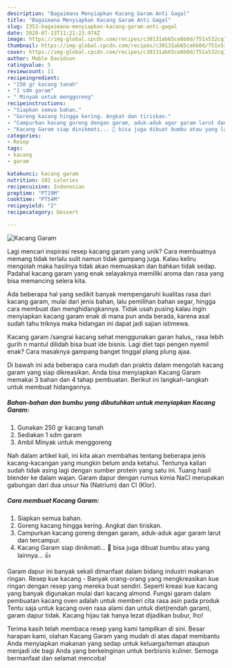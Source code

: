 ```yaml
---
description: "Bagaimana Menyiapkan Kacang Garam Anti Gagal"
title: "Bagaimana Menyiapkan Kacang Garam Anti Gagal"
slug: 2353-bagaimana-menyiapkan-kacang-garam-anti-gagal
date: 2020-07-13T11:21:23.974Z
image: https://img-global.cpcdn.com/recipes/c30131ab65ce6b0d/751x532cq70/kacang-garam-foto-resep-utama.jpg
thumbnail: https://img-global.cpcdn.com/recipes/c30131ab65ce6b0d/751x532cq70/kacang-garam-foto-resep-utama.jpg
cover: https://img-global.cpcdn.com/recipes/c30131ab65ce6b0d/751x532cq70/kacang-garam-foto-resep-utama.jpg
author: Mable Davidson
ratingvalue: 5
reviewcount: 11
recipeingredient:
- "250 gr kacang tanah"
- "1 sdm garam"
- " Minyak untuk menggoreng"
recipeinstructions:
- "Siapkan semua bahan."
- "Goreng kacang hingga kering. Angkat dan tiriskan."
- "Campurkan kacang goreng dengan garam, aduk-aduk agar garam larut dan tercampur."
- "Kacang Garam siap dinikmati... 🤗 bisa juga dibuat bumbu atau yang lainnya... 👍"
categories:
- Resep
tags:
- kacang
- garam

katakunci: kacang garam 
nutrition: 102 calories
recipecuisine: Indonesian
preptime: "PT19M"
cooktime: "PT54M"
recipeyield: "2"
recipecategory: Dessert

---
```



![Kacang Garam](https://img-global.cpcdn.com/recipes/c30131ab65ce6b0d/751x532cq70/kacang-garam-foto-resep-utama.jpg)

Lagi mencari inspirasi resep kacang garam yang unik? Cara membuatnya memang tidak terlalu sulit namun tidak gampang juga. Kalau keliru mengolah maka hasilnya tidak akan memuaskan dan bahkan tidak sedap. Padahal kacang garam yang enak selayaknya memiliki aroma dan rasa yang bisa memancing selera kita.

Ada beberapa hal yang sedikit banyak mempengaruhi kualitas rasa dari kacang garam, mulai dari jenis bahan, lalu pemilihan bahan segar, hingga cara membuat dan menghidangkannya. Tidak usah pusing kalau ingin menyiapkan kacang garam enak di mana pun anda berada, karena asal sudah tahu triknya maka hidangan ini dapat jadi sajian istimewa.

Kacang garam /sangrai kacang sehat menggunakan garan halus,, rasa lebih gurih n mantul dilidah bisa buat ide bisnis. Lagi diet tapi pengen nyemil enak? Cara masaknya gampang banget tinggal plang plung ajaa.


Di bawah ini ada beberapa cara mudah dan praktis dalam mengolah kacang garam yang siap dikreasikan. Anda bisa menyiapkan Kacang Garam memakai 3 bahan dan 4 tahap pembuatan. Berikut ini langkah-langkah untuk membuat hidangannya.

<!--inarticleads1-->

##### Bahan-bahan dan bumbu yang dibutuhkan untuk menyiapkan Kacang Garam:

1. Gunakan 250 gr kacang tanah
1. Sediakan 1 sdm garam
1. Ambil  Minyak untuk menggoreng


Nah dalam artikel kali, ini kita akan membahas tentang beberapa jenis kacang-kacangan yang mungkin belum anda ketahui. Tentunya kalian sudah tidak asing lagi dengan sumber protein yang satu ini. Tuang hasil blender ke dalam wajan. Garam dapur dengan rumus kimia NaCl merupakan gabungan dari dua unsur Na (Natrium) dan Cl (Klor). 

<!--inarticleads2-->

##### Cara membuat Kacang Garam:

1. Siapkan semua bahan.
1. Goreng kacang hingga kering. Angkat dan tiriskan.
1. Campurkan kacang goreng dengan garam, aduk-aduk agar garam larut dan tercampur.
1. Kacang Garam siap dinikmati... 🤗 bisa juga dibuat bumbu atau yang lainnya... 👍


Garam dapur ini banyak sekali dimanfaat dalam bidang industri makanan ringan. Resep kue kacang - Banyak orang-orang yang mengkreasikan kue ringan dengan resep yang mereka buat sendiri. Seperti kreasi kue kacang yang banyak digunakan mulai dari kacang almond. Fungsi garam dalam pembuatan kacang oven adalah untuk memberi cita rasa asin pada produk Tentu saja untuk kacang oven rasa alami dan untuk diet(rendah garam), garam dapur tidak. Kacang hijau tak hanya lezat dijadikan bubur, lho! 

Terima kasih telah membaca resep yang kami tampilkan di sini. Besar harapan kami, olahan Kacang Garam yang mudah di atas dapat membantu Anda menyiapkan makanan yang sedap untuk keluarga/teman ataupun menjadi ide bagi Anda yang berkeinginan untuk berbisnis kuliner. Semoga bermanfaat dan selamat mencoba!
